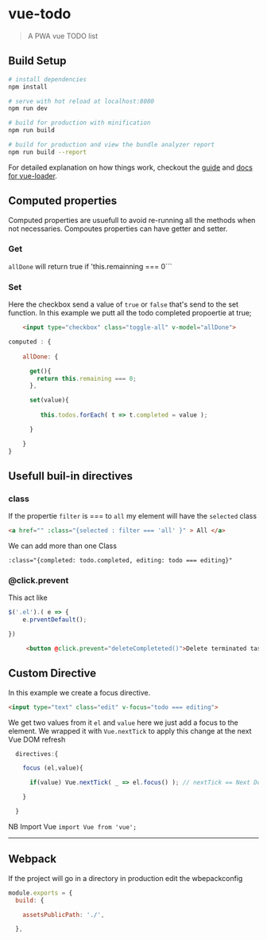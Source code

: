 # vue-todo

> A PWA vue TODO list

## Build Setup

``` bash
# install dependencies
npm install

# serve with hot reload at localhost:8080
npm run dev

# build for production with minification
npm run build

# build for production and view the bundle analyzer report
npm run build --report
```

For detailed explanation on how things work, checkout the [guide](http://vuejs-templates.github.io/webpack/) and [docs for vue-loader](http://vuejs.github.io/vue-loader).
 
 
 ## Computed properties

Computed properties are usuefull to avoid re-running all the methods when not necessaries.
Compoutes properties can have getter and setter.

### Get
```allDone``` will return true if 'this.remainning === 0```

### Set
Here the checkbox send a value of ```true``` or ```false``` that's send to the set function.
In this example we putt all the todo completed propoertie at true;

```html
    <input type="checkbox" class="toggle-all" v-model="allDone">
```

```js
computed : {
    
    allDone: {

      get(){
        return this.remaining === 0;
      },

      set(value){
         
         this.todos.forEach( t => t.completed = value );

      }

    }
}
```

## Usefull buil-in directives 

### class 

If the propertie ```filter``` is === to ```all``` my element will have the ```selected``` class

```html
<a href="" :class="{selected : filter === 'all' }" > All </a>
```

We can add more than one Class 

``` :class="{completed: todo.completed, editing: todo === editing}" ```



### @click.prevent 

This act like 

```JavaScript
$('.el').( e => {
    e.prventDefault();

})
```

```html 
     <button @click.prevent="deleteCompleteted()">Delete terminated tasks</button>
 ```



## Custom Directive 

In this example we create a focus directive.

```html
<input type="text" class="edit" v-focus="todo === editing">
```

We get two values from it ```el``` and ```value``` here we just add a focus to the element.
We wrapped it with ```Vue.nextTick``` to apply this change at the next Vue DOM refresh

```JavaScript 
  directives:{

    focus (el,value){

      if(value) Vue.nextTick( _ => el.focus() ); // nextTick == Next Dom refresh ( helot fix bug )

    }

  }
```

NB Import Vue ```import Vue from 'vue';```

<hr>

## Webpack

If the project will go in a directory in production edit the wbepackconfig

```JavaScript 
module.exports = {
  build: {

    assetsPublicPath: './',

  },
  ```
